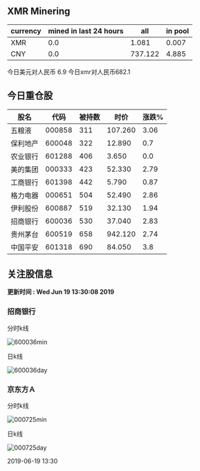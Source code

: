 ## XMR Minering

|currency|mined in last 24 hours|all|in pool|
|---|---|---|---|
|XMR|0.0|1.081|0.007|
|CNY|0.0|737.122|4.885|

今日美元对人民币 6.9	今日xmr对人民币682.1


## 今日重仓股 

|股名|代码|被持数|时价|涨跌%|
|---|---|---|---|---|
|五粮液|000858|311|107.260|3.06|
|保利地产|600048|322|12.890|0.7|
|农业银行|601288|406|3.650|0.0|
|美的集团|000333|423|52.330|2.79|
|工商银行|601398|442|5.790|0.87|
|格力电器|000651|504|52.490|2.86|
|伊利股份|600887|519|32.130|1.94|
|招商银行|600036|530|37.040|2.83|
|贵州茅台|600519|658|942.120|2.74|
|中国平安|601318|690|84.050|3.8|

## 关注股信息
**更新时间 : Wed Jun 19 13:30:08 2019**
### 招商银行 
分时k线

![600036min](http://image.sinajs.cn/newchart/min/n/sh600036.gif)

日k线

![600036day](http://image.sinajs.cn/newchart/daily/n/sh600036.gif)

### 京东方Ａ 
分时k线

![000725min](http://image.sinajs.cn/newchart/min/n/sz000725.gif)

日k线

![000725day](http://image.sinajs.cn/newchart/daily/n/sz000725.gif)

2019-06-19 13:30